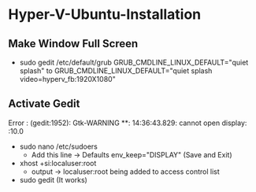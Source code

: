# Hyper-V-Ubuntu-Installation
## Make Window Full Screen 
  - sudo gedit /etc/default/grub
    GRUB_CMDLINE_LINUX_DEFAULT="quiet splash" to GRUB_CMDLINE_LINUX_DEFAULT="quiet splash video=hyperv_fb:1920X1080"
## Activate Gedit 
  Error :  (gedit:1952): Gtk-WARNING **: 14:36:43.829: cannot open display: :10.0
  - sudo nano /etc/sudoers 
     - Add this line -> Defaults env_keep="DISPLAY" 
      (Save and Exit)
 - xhost +si:localuser:root
      - output -> localuser:root being added to access control list 
 - sudo gedit (It works)
